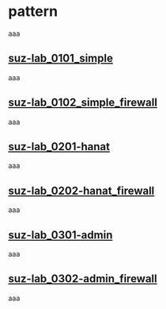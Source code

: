 pattern
========
aaa

[suz-lab_0101_simple](https://github.com/suz-lab/suz-lab-cloudformation/blob/master/pattern/suz-lab_0101_simple.md)
--------
aaa

[suz-lab_0102_simple_firewall](https://github.com/suz-lab/suz-lab-cloudformation/blob/master/pattern/suz-lab_0102_simple_firewall.md)
--------
aaa

[suz-lab_0201-hanat](https://github.com/suz-lab/suz-lab-cloudformation/blob/master/pattern/suz-lab_0201_hanat.md)
--------
aaa

[suz-lab_0202-hanat_firewall](https://github.com/suz-lab/suz-lab-cloudformation/blob/master/pattern/suz-lab_0202_hanat_firewall.md)
--------
aaa

[suz-lab_0301-admin](https://github.com/suz-lab/suz-lab-cloudformation/blob/master/pattern/suz-lab_0202_hanat_firewall.md)
--------
aaa

[suz-lab_0302-admin_firewall](https://github.com/suz-lab/suz-lab-cloudformation/blob/master/pattern/suz-lab_0202_hanat_firewall.md)
--------
aaa
